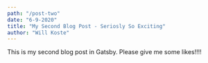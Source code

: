 ```yaml
---
path: "/post-two"
date: "6-9-2020"
title: "My Second Blog Post - Seriosly So Exciting"
author: "Will Koste"
---
```


This is my second blog post in Gatsby. Please give me some likes!!!!